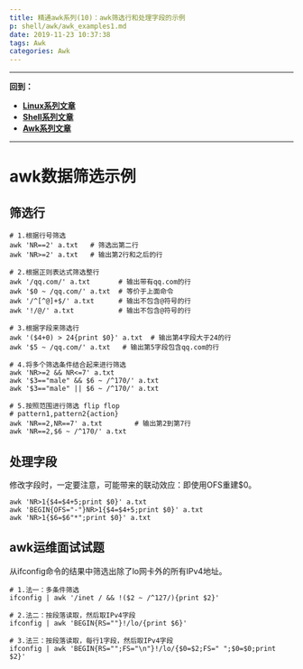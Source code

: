 ```yaml
---
title: 精通awk系列(10)：awk筛选行和处理字段的示例
p: shell/awk/awk_examples1.md
date: 2019-11-23 10:37:38
tags: Awk
categories: Awk
---
```


--------

**回到：**  
- **[Linux系列文章](/linux/index)**  
- **[Shell系列文章](/shell/index)**  
- **[Awk系列文章](/shell/awk/index)**  

--------

# awk数据筛选示例

## 筛选行

```
# 1.根据行号筛选
awk 'NR==2' a.txt   # 筛选出第二行
awk 'NR>=2' a.txt   # 输出第2行和之后的行

# 2.根据正则表达式筛选整行
awk '/qq.com/' a.txt       # 输出带有qq.com的行
awk '$0 ~ /qq.com/' a.txt  # 等价于上面命令
awk '/^[^@]+$/' a.txt      # 输出不包含@符号的行
awk '!/@/' a.txt           # 输出不包含@符号的行

# 3.根据字段来筛选行
awk '($4+0) > 24{print $0}' a.txt  # 输出第4字段大于24的行
awk '$5 ~ /qq.com/' a.txt   # 输出第5字段包含qq.com的行

# 4.将多个筛选条件结合起来进行筛选
awk 'NR>=2 && NR<=7' a.txt 
awk '$3=="male" && $6 ~ /^170/' a.txt       
awk '$3=="male" || $6 ~ /^170/' a.txt  

# 5.按照范围进行筛选 flip flop
# pattern1,pattern2{action}
awk 'NR==2,NR==7' a.txt        # 输出第2到第7行
awk 'NR==2,$6 ~ /^170/' a.txt
```

## 处理字段

修改字段时，一定要注意，可能带来的联动效应：即使用OFS重建$0。

```
awk 'NR>1{$4=$4+5;print $0}' a.txt
awk 'BEGIN{OFS="-"}NR>1{$4=$4+5;print $0}' a.txt
awk 'NR>1{$6=$6"*";print $0}' a.txt
```

## awk运维面试试题

从ifconfig命令的结果中筛选出除了lo网卡外的所有IPv4地址。

```
# 1.法一：多条件筛选
ifconfig | awk '/inet / && !($2 ~ /^127/){print $2}'

# 2.法二：按段落读取，然后取IPv4字段
ifconfig | awk 'BEGIN{RS=""}!/lo/{print $6}'

# 3.法三：按段落读取，每行1字段，然后取IPv4字段
ifconfig | awk 'BEGIN{RS="";FS="\n"}!/lo/{$0=$2;FS=" ";$0=$0;print $2}'
```

